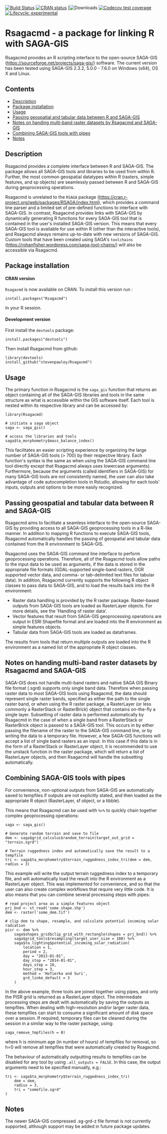 <!-- badges: start -->
[![Build Status](https://travis-ci.org/stevenpawley/Rsagacmd.svg?branch=master)](https://travis-ci.org/stevenpawley/Rsagacmd)
[![CRAN status](https://www.r-pkg.org/badges/version/Rsagacmd)](https://cran.r-project.org/package=Rsagacmd)
[![Downloads](https://cranlogs.r-pkg.org/badges/grand-total/Rsagacmd)
[![Codecov test coverage](https://codecov.io/gh/stevenpawley/Rsagacmd/branch/master/graph/badge.svg)](https://codecov.io/gh/stevenpawley/Rsagacmd?branch=master)
[![Lifecycle: experimental](https://img.shields.io/badge/lifecycle-experimental-orange.svg)](https://www.tidyverse.org/lifecycle/#experimental)
<!-- badges: end -->


# Rsagacmd - a package for linking R with SAGA-GIS

Rsagacmd provides an R scripting interface to the open-source SAGA-GIS
(https://sourceforge.net/projects/saga-gis/) software. The current version has
been tested using SAGA-GIS 2.3.2, 5.0.0 - 7.6.0 on Windows (x64), OS X and
Linux.

## Contents

* [Description](#description)
* [Package installation](#package-installation)
* [Usage](#usage)
* [Passing geospatial and tabular data between R and SAGA-GIS](#passing-geospatial-and-tabular-data-between-r-and-saga-gis)
* [Notes on handing multi-band raster datasets by Rsagacmd and SAGA-GIS](#notes-on-handing-multi-band-raster-datasets-by-rsagacmd-and-saga-gis)
* [Combining SAGA-GIS tools with pipes](#combining-saga-gis-tools-with-pipes)
* [Notes](#notes)

## Description

Rsagacmd provides a complete interface between R and SAGA-GIS. The package 
allows all SAGA-GIS tools and libraries to be used from within R. Further, the
most common geospatial datatypes within R (rasters, simple features, and 
sp objects) are seamlessly passed between R and SAGA-GIS during geoprocessing
operations.

Rsagacmd is unrelated to the `RSAGA` package
(https://cran.r-project.org/web/packages/RSAGA/index.html), which provides a
command line parser and a limited set of pre-defined functions to interface with
SAGA-GIS. In contrast, Rsagacmd provides links with SAGA-GIS by dynamically
generating R functions for every SAGA-GIS tool that is contained in the user\'s
installed SAGA-GIS version. This means that every SAGA-GIS tool is available for
use within R (other than the interactive tools), and Rsagacmd always remains
up-to-date with new versions of SAGA-GIS. Custom tools that have been created
using SAGA\'s `toolchains` (https://rohanfisher.wordpress.com/saga-tool-chains/)
will also be accessible via Rsagacmd.

## Package installation

#### CRAN version

```Rsagacmd``` is now available on CRAN. To install this version run :

```
install.packages("Rsagacmd")
```

In your R session.

#### Development version

First install the ```devtools``` package:

```
install.packages("devtools")
```

Then install Rsagacmd from github:

```
library(devtools)
install_github("stevenpawley/Rsagacmd")
```

## Usage

The primary function in Rsagacmd is the `saga_gis` function that returns an
object containing all of the SAGA-GIS libraries and tools in the same structure
as what is accessible within the GIS software itself. Each tool is nested within
its respective library and can be accessed by:

```
library(Rsagacmd)
```

```
# initiate a saga object
saga <- saga_gis()

# access the libraries and tools
saga$ta_morphometry$mass_balance_index()
```

This facilitates an easier scripting experience by organizing the large number
of SAGA-GIS tools (> 700) by their respective library. Each function\'s syntax
is the same as when using the SAGA-GIS command line tool directly except that
Rsagacmd always uses lowercase arguments). Furthermore, because the arguments
(called identifiers in SAGA-GIS) for many SAGA-GIS tools are not consistently
named, the user can also take advantage of code autocompletion tools in Rstudio,
allowing for each tools' inputs, outputs and options to be more easily
recognized.

## Passing geospatial and tabular data between R and SAGA-GIS

Rsagacmd aims to facilitate a seamless interface to the open-source SAGA-GIS by
providing access to all SAGA-GIS geoprocessing tools in a R-like manner. In
addition to mapping R functions to execute SAGA-GIS tools, Rsagacmd
automatically handles the passing of geospatial and tabular data contained from
the R environment to SAGA-GIS.

Rsagacmd uses the SAGA-GIS command line interface to perform geoprocessing
operations. Therefore, all of the Rsagacmd tools allow paths to the input data
to be used as arguments, if the data is stored in the appropriate file formats
(GDAL-supported single-band rasters, OGR supported vector data, and comma-
or tab-delimited text files for tabular data). In addition, Rsagacmd currently
supports the following R object classes to pass data to SAGA-GIS, and to load
the results back into the R environment:

- Raster data handling is provided by the R raster package. Raster-based outputs
from SAGA-GIS tools are loaded as RasterLayer objects. For more details, see the
'Handling of raster data'.
- Vector features that result from SAGA-GIS geoprocessing operations are output
in ESRI Shapefile format and are loaded into the R environment as simple
features objects.
- Tabular data from SAGA-GIS tools are loaded as dataframes.

The results from tools that return multiple outputs are loaded into the R
environment as a named list of the appropriate R object classes.

## Notes on handing multi-band raster datasets by Rsagacmd and SAGA-GIS

SAGA-GIS does not handle multi-band rasters and  native SAGA GIS Binary file
format (.sgrd) supports only single band data. Therefore when passing raster
data to most SAGA-GIS tools using Rsagacmd, the data should represent single
raster bands, specified as either the path to the single raster band, or when
using the R raster package, a RasterLayer (or less commonly a RasterStack or
RasterBrick) object that contains on-the-fly a single layer. Subsetting of raster
data is performed automatically by Rsagacmd in the case of when a single band
from a RasterStack or RasterBrick object is passed to a SAGA-GIS tool. This
occurs in by either passing the filename of the raster to the SAGA-GIS command
line, or by writing the data to a temporary file. However, a few SAGA-GIS
functions will accept a list of single band rasters as an input. In this case if
this data is in the form of a RasterStack or RasterLayer object, it is
recommended to use the unstack function in the raster package, which will return
a list of RasterLayer objects, and then Rsagacmd will handle the subsetting
automatically.

## Combining SAGA-GIS tools with pipes

For convenience, non-optional outputs from SAGA-GIS are automatically saved to
tempfiles if outputs are not explicitly stated, and then loaded as the
appropriate R object (RasterLayer, sf object, or a tibble).

This means that Rsagacmd can be used with `%>%` to quickly chain together 
complex geoprocessing operations:

```
saga <- saga_gis()

# Generate random terrain and save to file
dem <- saga$grid_calculus$random_terrain(target_out_grid = "terrain.sgrd")

# Terrain ruggedness index and automatically save the result to a tempfile
tri <- saga$ta_morphometry$terrain_ruggedness_index_tri(dem = dem, radius = 3)
```

This example will write the output terrain ruggedness index to a temporary file,
and will automatically load the result into the R environment as a RasterLayer
object. This was implemented for convenience, and so that the user can also
create complex workflows that require very little code. It is also means that
you can combine several processing steps with pipes:

```
# read project area as a simple features object
prj_bnd <- st_read('some_shape.shp')
dem <- raster('some_dem.tif')

# clip dem to shape, resample, and calculate potential incoming solar radiation
pisr <- dem %>%
    saga$shapes_grid$clip_grid_with_rectangle(shapes = prj_bnd)) %>%
    saga$grid_tools$resampling(target_user_size = 100) %>%
    saga$ta_lighting$potential_incoming_solar_radiation(
        location = 1, 
        period = 2, 
        day = "2013-01-01", 
        day_stop = "2014-01-01",
        days_step = 10, 
        hour_step = 3, 
        method = 'Hofierka and Suri',
        grd_linke_default = 3
    )
```

In the above example, three tools are joined together using pipes, and only the
PISR grid is returned as a RasterLayer object. The intermediate processing steps
are dealt with automatically by saving the outputs as tempfiles. When dealing
with high-resolution and/or larger raster data, these tempfiles can start to
consume a significant amount of disk space over a session. If required,
temporary files can be cleaned during the session in a similar way to the raster
package, using:

```
saga_remove_tmpfiles(h = 0)
```

where h is minimum age (in number of hours) of tempfiles for removal, so h=0
will remove all tempfiles that were automatically created by Rsagacmd.

The behaviour of automatically outputting results to tempfiles can be disabled
for any tool by using ```.all_outputs = FALSE```. In this case, the output
arguments need to be specified manually, e.g.:

```
tri <- saga$ta_morphometry$terrain_ruggedness_index_tri(
    dem = dem, 
    radius = 3, 
    tri = "somefile.sgrd"
)
```

## Notes

The newer SAGA-GIS compressed .sg-grd-z file format is not currently supported,
although support may be added in future package updates.
